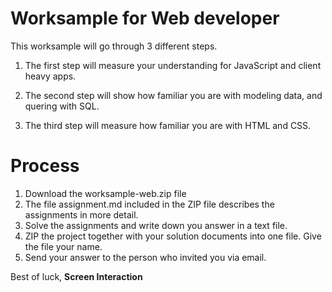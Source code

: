 # Worksample for Web developer

This worksample will go through 3 different steps.

1. The first step will measure your understanding for JavaScript and client heavy apps.

2. The second step will show how familiar you are with modeling data, and quering with SQL.

3. The third step will measure how familiar you are with HTML and CSS.


# Process

1. Download the worksample-web.zip file
2. The file assignment.md included in the ZIP file describes the assignments in more detail.
3. Solve the assignments and write down you answer in a text file.
4. ZIP the project together with your solution documents into one file. Give the file your name.
5. Send your answer to the person who invited you via email.

Best of luck, **Screen Interaction**
